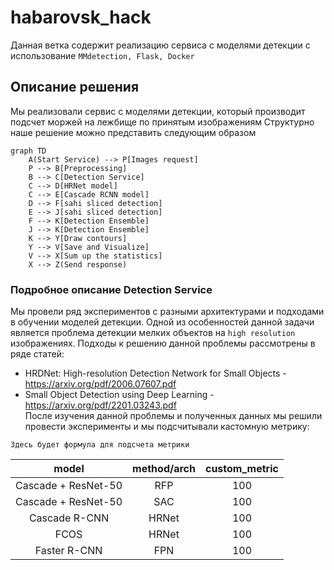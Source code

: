 # habarovsk_hack
Данная ветка содержит реализацию сервиса с моделями детекции с использование ```MMdetection, Flask, Docker```

## Описание решения 
Мы реализовали сервис с моделями детекции, который производит подсчет моржей на лежбище по принятым изображениям
Структурно наше решение можно представить следующим образом
```mermaid
graph TD
    A(Start Service) --> P[Images request] 
    P --> B[Preprocessing]
    B --> C[Detection Service]
    C --> D[HRNet model]
    C --> E[Cascade RCNN model]
    D --> F[sahi sliced detection]
    E --> J[sahi sliced detection]
    F --> K[Detection Ensemble]
    J --> K[Detection Ensemble]
    K --> Y[Draw contours]
    Y --> V[Save and Visualize]
    V --> X[Sum up the statistics]
    X --> Z(Send response)
```
### Подробное описание Detection Service
Мы провели ряд экспериментов с разными архитектурами и подходами в обучении моделей детекции. Одной из особенностей данной задачи является проблема детекции мелких объектов на ```high resolution``` изображениях. Подходы к решению данной проблемы рассмотрены в ряде статей:
- HRDNet: High-resolution Detection Network for Small Objects - https://arxiv.org/pdf/2006.07607.pdf
- Small Object Detection using Deep Learning - https://arxiv.org/pdf/2201.03243.pdf \
После изучения данной проблемы и полученных данных мы решили провести эксперименты и мы подсчитывали кастомную метрику:
```
Здесь будет формула для подсчета метрики
```
| model | method/arch  | custom_metric |
| :---: | :-: | :-: |
| Cascade + ResNet-50 | RFP  | 100  |
| Cascade + ResNet-50 | SAC  | 100  |
| Cascade R-CNN | HRNet  | 100  |
| FCOS | HRNet  | 100  |
| Faster R-CNN | FPN  | 100  |
